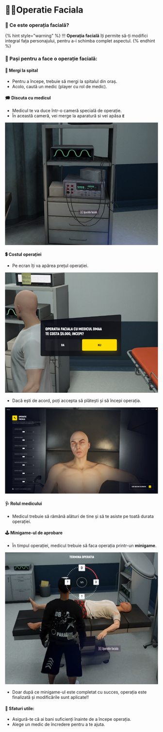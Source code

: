 # 👧🏽Operatie Faciala

### 👄 Ce este operația facială?

{% hint style="warning" %}
!!! **Operația facială** îți permite să-ți modifici integral fața personajului, pentru a-i schimba complet aspectul.
{% endhint %}

### 👣 Pași pentru a face o operație facială:

#### 👟 Mergi la spital

* Pentru a începe, trebuie să mergi la spitalul din oraș.
* Acolo, caută un medic (player cu rol de medic).

#### 🗯️ Discuta cu medicul

* Medicul te va duce într-o cameră specială de operație.
* În această cameră, vei merge la aparatură si vei apăsa **`E`**

![Faciala](../.gitbook/assets/faciala1.png)

#### 💲 Costul operației

* Pe ecran îți va apărea prețul operației.

![Faciala](../.gitbook/assets/faciala2.png)

* Dacă ești de acord, poți accepta să plătești și să începi operația.

![Faciala](../.gitbook/assets/faciala3.png)

#### 🩺 Rolul medicului

* Medicul trebuie să rămână alături de tine și să te asiste pe toată durata operației.

#### 🕹️ Minigame-ul de aprobare

* În timpul operației, medicul trebuie să faca operația printr-un **minigame**.

![Faciala](../.gitbook/assets/faciala4.png)

* Doar după ce minigame-ul este completat cu succes, operația este finalizată și modificările sunt aplicate!!

#### 📢 Sfaturi utile:

* Asigură-te că ai bani suficienți înainte de a începe operația.
* Alege un medic de încredere pentru a te ajuta.
